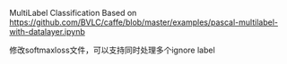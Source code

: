 MultiLabel Classification
Based on https://github.com/BVLC/caffe/blob/master/examples/pascal-multilabel-with-datalayer.ipynb


修改softmaxloss文件，可以支持同时处理多个ignore label
